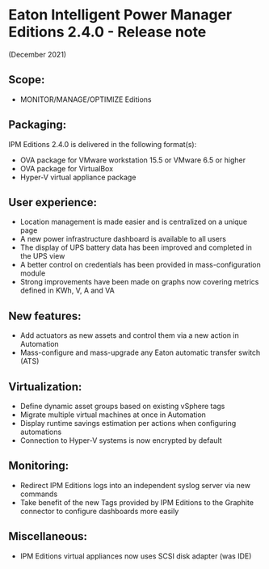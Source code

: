 # Eaton Intelligent Power Manager Editions 2.4.0 - Release note
(December 2021)

## Scope:
* MONITOR/MANAGE/OPTIMIZE Editions

## Packaging:
IPM Editions 2.4.0 is delivered in the following format(s):
* OVA package for VMware workstation 15.5 or VMware 6.5 or higher
* OVA package for VirtualBox
* Hyper-V virtual appliance package

## User experience:
* Location management is made easier and is centralized on a unique page
* A new power infrastructure dashboard is available to all users
* The display of UPS battery data has been improved and completed in the UPS view
* A better control on credentials has been provided in mass-configuration module
* Strong improvements have been made on graphs now covering metrics defined in KWh, V, A and VA

## New features:
* Add actuators as new assets and control them via a new action in Automation
* Mass-configure and mass-upgrade any Eaton automatic transfer switch (ATS)

## Virtualization:
* Define dynamic asset groups based on existing vSphere tags
* Migrate multiple virtual machines at once in Automation
* Display runtime savings estimation per actions when configuring automations
* Connection to Hyper-V systems is now encrypted by default

## Monitoring:
* Redirect IPM Editions logs into an independent syslog server via new commands
* Take benefit of the new Tags provided by IPM Editions to the Graphite connector to configure dashboards more easily

## Miscellaneous:
* IPM Editions virtual appliances now uses SCSI disk adapter (was IDE)
